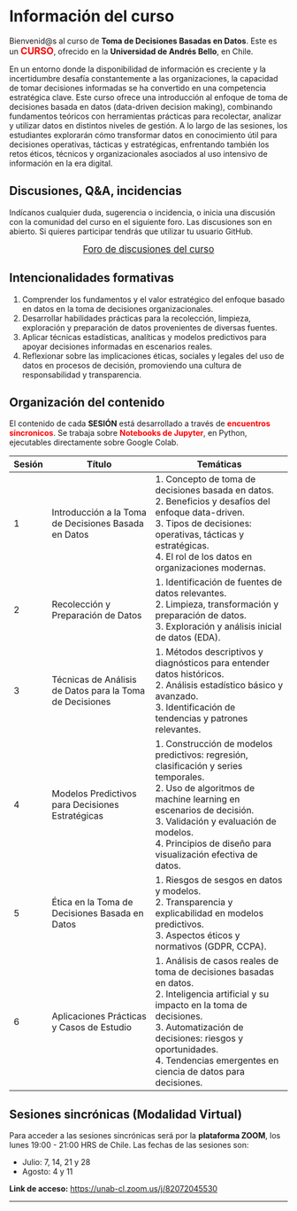 # Información del curso 

Bienvenid@s al curso de **Toma de Decisiones Basadas en Datos**. Este es un <big><font color='red'>**CURSO**</font></big>, ofrecido en la  **Universidad de Andrés Bello**, en Chile.

En un entorno donde la disponibilidad de información es creciente y la incertidumbre desafía constantemente a las organizaciones, la capacidad de tomar decisiones informadas se ha convertido en una competencia estratégica clave. Este curso ofrece una introducción al enfoque de toma de decisiones basada en datos (data-driven decision making), combinando fundamentos teóricos con herramientas prácticas para recolectar, analizar y utilizar datos en distintos niveles de gestión. A lo largo de las sesiones, los estudiantes explorarán cómo transformar datos en conocimiento útil para decisiones operativas, tácticas y estratégicas, enfrentando también los retos éticos, técnicos y organizacionales asociados al uso intensivo de información en la era digital.

## Discusiones, Q&A, incidencias

Indícanos cualquier duda, sugerencia o incidencia, o inicia una discusión con la comunidad del curso en el siguiente foro. Las discusiones son en abierto. Si quieres participar tendrás que utilizar tu usuario GitHub.

<center><big><a href="https://github.com/mariabda2/DataDrivenDecisionMaking/discussions">Foro de discusiones del curso</a></big></center>


## Intencionalidades formativas
1. Comprender los fundamentos y el valor estratégico del enfoque basado en datos en la toma de decisiones organizacionales.
2. Desarrollar habilidades prácticas para la recolección, limpieza, exploración y preparación de datos provenientes de diversas fuentes.
3. Aplicar técnicas estadísticas, analíticas y modelos predictivos para apoyar decisiones informadas en escenarios reales.
4. Reflexionar sobre las implicaciones éticas, sociales y legales del uso de datos en procesos de decisión, promoviendo una cultura de responsabilidad y transparencia.

## Organización del contenido

El contenido de cada **SESIÓN** está desarrollado a través de <font color='red'>**encuentros síncronicos**</font>. Se trabaja sobre <font color="red">**Notebooks de Jupyter**</font>, en Python, ejecutables directamente sobre Google Colab.


| Sesión | Título                                                | Temáticas                                                                                  |
|--------|--------------------------------------------------------|--------------------------------------------------------------------------------------------|
| 1      | Introducción a la Toma de Decisiones Basada en Datos  | 1. Concepto de toma de decisiones basada en datos. <br> 2. Beneficios y desafíos del enfoque data-driven. <br> 3. Tipos de decisiones: operativas, tácticas y estratégicas. <br> 4. El rol de los datos en organizaciones modernas. |
| 2      | Recolección y Preparación de Datos                    | 1. Identificación de fuentes de datos relevantes. <br> 2. Limpieza, transformación y preparación de datos. <br> 3. Exploración y análisis inicial de datos (EDA). |
| 3      | Técnicas de Análisis de Datos para la Toma de Decisiones | 1. Métodos descriptivos y diagnósticos para entender datos históricos. <br> 2. Análisis estadístico básico y avanzado. <br> 3. Identificación de tendencias y patrones relevantes. |
| 4      | Modelos Predictivos para Decisiones Estratégicas       | 1. Construcción de modelos predictivos: regresión, clasificación y series temporales. <br> 2. Uso de algoritmos de machine learning en escenarios de decisión. <br> 3. Validación y evaluación de modelos. <br> 4. Principios de diseño para visualización efectiva de datos. |
| 5      | Ética en la Toma de Decisiones Basada en Datos         | 1. Riesgos de sesgos en datos y modelos. <br> 2. Transparencia y explicabilidad en modelos predictivos. <br> 3. Aspectos éticos y normativos (GDPR, CCPA). |
| 6      | Aplicaciones Prácticas y Casos de Estudio              | 1. Análisis de casos reales de toma de decisiones basadas en datos. <br> 2. Inteligencia artificial y su impacto en la toma de decisiones. <br> 3. Automatización de decisiones: riesgos y oportunidades. <br> 4. Tendencias emergentes en ciencia de datos para decisiones. |

## Sesiones sincrónicas (Modalidad Virtual)
Para acceder a las sesiones sincrónicas será por la **plataforma ZOOM**, los lunes 19:00 - 21:00 HRS de Chile.
Las fechas de las sesiones son:
- Julio: 7, 14, 21 y 28
- Agosto: 4 y 11

**Link de acceso:** https://unab-cl.zoom.us/j/82072045530

----

